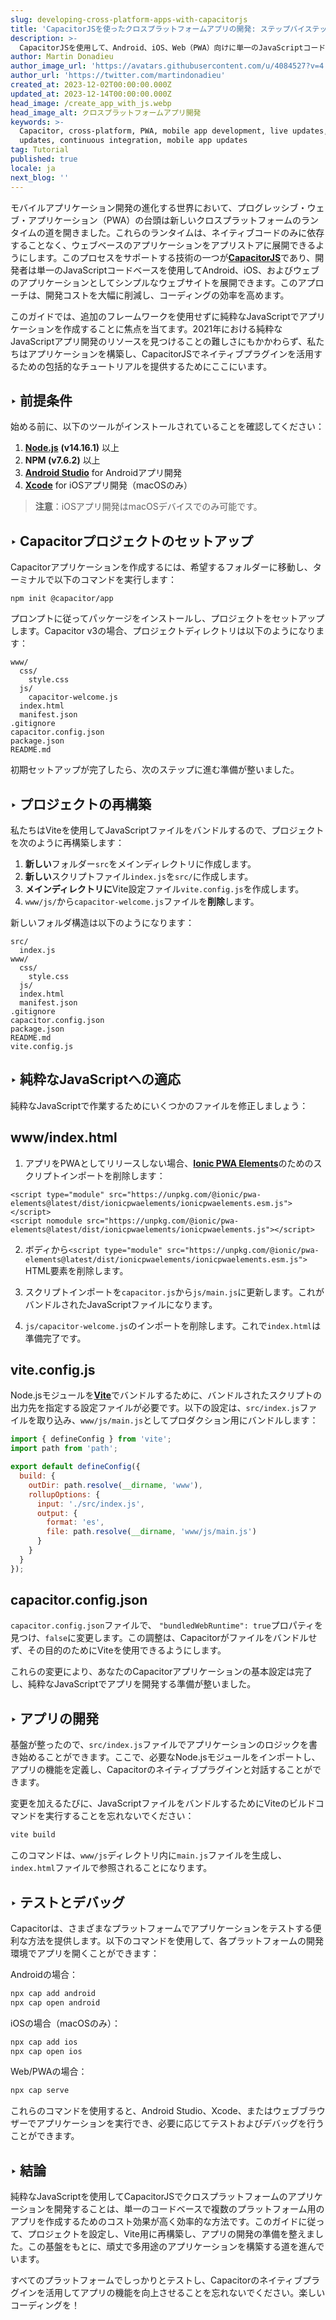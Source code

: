 ```yaml
---
slug: developing-cross-platform-apps-with-capacitorjs
title: 'CapacitorJSを使ったクロスプラットフォームアプリの開発: ステップバイステップガイド'
description: >-
  CapacitorJSを使用して、Android、iOS、Web（PWA）向けに単一のJavaScriptコードベースでクロスプラットフォームアプリケーションを作成する方法を学びましょう。
author: Martin Donadieu
author_image_url: 'https://avatars.githubusercontent.com/u/4084527?v=4'
author_url: 'https://twitter.com/martindonadieu'
created_at: 2023-12-02T00:00:00.000Z
updated_at: 2023-12-14T00:00:00.000Z
head_image: /create_app_with_js.webp
head_image_alt: クロスプラットフォームアプリ開発
keywords: >-
  Capacitor, cross-platform, PWA, mobile app development, live updates, OTA
  updates, continuous integration, mobile app updates
tag: Tutorial
published: true
locale: ja
next_blog: ''
---
```

モバイルアプリケーション開発の進化する世界において、プログレッシブ・ウェブ・アプリケーション（PWA）の台頭は新しいクロスプラットフォームのランタイムの道を開きました。これらのランタイムは、ネイティブコードのみに依存することなく、ウェブベースのアプリケーションをアプリストアに展開できるようにします。このプロセスをサポートする技術の一つが[**CapacitorJS**](https://capacitorjs.com/)であり、開発者は単一のJavaScriptコードベースを使用してAndroid、iOS、およびウェブのアプリケーションとしてシンプルなウェブサイトを展開できます。このアプローチは、開発コストを大幅に削減し、コーディングの効率を高めます。

このガイドでは、追加のフレームワークを使用せずに純粋なJavaScriptでアプリケーションを作成することに焦点を当てます。2021年における純粋なJavaScriptアプリ開発のリソースを見つけることの難しさにもかかわらず、私たちはアプリケーションを構築し、CapacitorJSでネイティブプラグインを活用するための包括的なチュートリアルを提供するためにここにいます。

## ‣ 前提条件

始める前に、以下のツールがインストールされていることを確認してください：

1. [**Node.js**](https://nodejs.org/en/) **(v14.16.1)** 以上
2. **NPM (v7.6.2)** 以上
3. [**Android Studio**](https://developer.android.com/studio/) for Androidアプリ開発
4. [**Xcode**](https://apps.apple.com/de/app/xcode/id497799835/?mt=12) for iOSアプリ開発（macOSのみ）

> **注意**：iOSアプリ開発はmacOSデバイスでのみ可能です。

## ‣ Capacitorプロジェクトのセットアップ

Capacitorアプリケーションを作成するには、希望するフォルダーに移動し、ターミナルで以下のコマンドを実行します：

```
npm init @capacitor/app
```

プロンプトに従ってパッケージをインストールし、プロジェクトをセットアップします。Capacitor v3の場合、プロジェクトディレクトリは以下のようになります：

```
www/
  css/
    style.css
  js/
    capacitor-welcome.js
  index.html
  manifest.json
.gitignore
capacitor.config.json
package.json
README.md
```

初期セットアップが完了したら、次のステップに進む準備が整いました。

## ‣ プロジェクトの再構築

私たちはViteを使用してJavaScriptファイルをバンドルするので、プロジェクトを次のように再構築します：

1. **新しい**フォルダー`src`をメインディレクトリに作成します。
2. **新しい**スクリプトファイル`index.js`を`src/`に作成します。
3. **メインディレクトリに**Vite設定ファイル`vite.config.js`を作成します。
4. `www/js/`から`capacitor-welcome.js`ファイルを**削除**します。

新しいフォルダ構造は以下のようになります：

```
src/
  index.js
www/
  css/
    style.css
  js/
  index.html
  manifest.json
.gitignore
capacitor.config.json
package.json
README.md
vite.config.js
```

## ‣ 純粋なJavaScriptへの適応

純粋なJavaScriptで作業するためにいくつかのファイルを修正しましょう：

## www/index.html

1. アプリをPWAとしてリリースしない場合、[**Ionic PWA Elements**](https://capacitorjs.com/docs/web/pwa-elements/)のためのスクリプトインポートを削除します：

```
<script type="module" src="https://unpkg.com/@ionic/pwa-elements@latest/dist/ionicpwaelements/ionicpwaelements.esm.js"></script>
<script nomodule src="https://unpkg.com/@ionic/pwa-elements@latest/dist/ionicpwaelements/ionicpwaelements.js"></script>
```

2. ボディから`<script type="module" src="https://unpkg.com/@ionic/pwa-elements@latest/dist/ionicpwaelements/ionicpwaelements.esm.js">` HTML要素を削除します。

3. スクリプトインポートを`capacitor.js`から`js/main.js`に更新します。これがバンドルされたJavaScriptファイルになります。

4. `js/capacitor-welcome.js`のインポートを削除します。これで`index.html`は準備完了です。

## vite.config.js

Node.jsモジュールを[**Vite**](https://vitejs.dev/)でバンドルするために、バンドルされたスクリプトの出力先を指定する設定ファイルが必要です。以下の設定は、`src/index.js`ファイルを取り込み、`www/js/main.js`としてプロダクション用にバンドルします：

```javascript
import { defineConfig } from 'vite';
import path from 'path';

export default defineConfig({
  build: {
    outDir: path.resolve(__dirname, 'www'),
    rollupOptions: {
      input: './src/index.js',
      output: {
        format: 'es',
        file: path.resolve(__dirname, 'www/js/main.js')
      }
    }
  }
});
```

## capacitor.config.json

`capacitor.config.json`ファイルで、 `"bundledWebRuntime": true`プロパティを見つけ、`false`に変更します。この調整は、Capacitorがファイルをバンドルせず、その目的のためにViteを使用できるようにします。

これらの変更により、あなたのCapacitorアプリケーションの基本設定は完了し、純粋なJavaScriptでアプリを開発する準備が整いました。

## ‣ アプリの開発

基盤が整ったので、`src/index.js`ファイルでアプリケーションのロジックを書き始めることができます。ここで、必要なNode.jsモジュールをインポートし、アプリの機能を定義し、Capacitorのネイティブプラグインと対話することができます。

変更を加えるたびに、JavaScriptファイルをバンドルするためにViteのビルドコマンドを実行することを忘れないでください：

```bash
vite build
```

このコマンドは、`www/js`ディレクトリ内に`main.js`ファイルを生成し、`index.html`ファイルで参照されることになります。

## ‣ テストとデバッグ

Capacitorは、さまざまなプラットフォームでアプリケーションをテストする便利な方法を提供します。以下のコマンドを使用して、各プラットフォームの開発環境でアプリを開くことができます：

Androidの場合：
```bash
npx cap add android
npx cap open android
```

iOSの場合（macOSのみ）：
```bash
npx cap add ios
npx cap open ios
```

Web/PWAの場合：
```bash
npx cap serve
```

これらのコマンドを使用すると、Android Studio、Xcode、またはウェブブラウザーでアプリケーションを実行でき、必要に応じてテストおよびデバッグを行うことができます。

## ‣ 結論

純粋なJavaScriptを使用してCapacitorJSでクロスプラットフォームのアプリケーションを開発することは、単一のコードベースで複数のプラットフォーム用のアプリを作成するためのコスト効果が高く効率的な方法です。このガイドに従って、プロジェクトを設定し、Vite用に再構築し、アプリの開発の準備を整えました。この基盤をもとに、頑丈で多用途のアプリケーションを構築する道を進んでいます。

すべてのプラットフォームでしっかりとテストし、Capacitorのネイティブプラグインを活用してアプリの機能を向上させることを忘れないでください。楽しいコーディングを！

